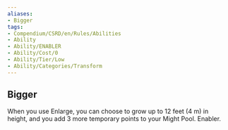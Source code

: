 ```yaml
---
aliases:
- Bigger
tags:
- Compendium/CSRD/en/Rules/Abilities
- Ability
- Ability/ENABLER
- Ability/Cost/0
- Ability/Tier/Low
- Ability/Categories/Transform
---
```


  
## Bigger  
When you use Enlarge, you can choose to grow up to 12 feet (4 m) in height, and you add 3 more temporary points to your Might Pool. Enabler.